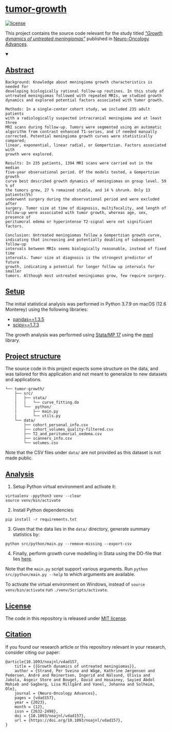 # [tumor-growth](https://github.com/andreped/tumor-growth#tumor-growth)

[![license](https://img.shields.io/github/license/DAVFoundation/captain-n3m0.svg?style=flat-square)](https://github.com/DAVFoundation/captain-n3m0/blob/master/LICENSE)

This project contains the source code relevant for the study titled [_"Growth dynamics of untreated meningiomas"_](https://academic.oup.com/noa/advance-article/doi/10.1093/noajnl/vdad157/7484549) published in [Neuro-Oncology Advances](https://academic.oup.com/noa).

<details open>
<summary>

## [Abstract](https://github.com/andreped/tumor-growth#abstract)</summary>

    Background: Knowledge about meningioma growth characteristics is needed for
    developing biologically rational follow-up routines. In this study of
    untreated meningiomas followed with repeated MRIs, we studied growth
    dynamics and explored potential factors associated with tumor growth.
    
    Methods: In a single-center cohort study, we included 235 adult patients
    with a radiologically suspected intracranial meningioma and at least three
    MRI scans during follow-up. Tumors were segmented using an automatic
    algorithm from contrast enhanced T1-series, and if needed manually
    corrected. Potential meningioma growth curves were statistically compared;
    linear, exponential, linear radial, or Gompertzian. Factors associated with
    growth were explored.

    Results: In 235 patients, 1394 MRI scans were carried out in the median
    five-year observational period. Of the models tested, a Gompertzian growth
    curve best described growth dynamics of meningiomas on group level. 59 % of
    the tumors grew, 27 % remained stable, and 14 % shrunk. Only 13 patients(5%)
    underwent surgery during the observational period and were excluded after
    surgery. Tumor size at time of diagnosis, multifocality, and length of
    follow-up were associated with tumor growth, whereas age, sex, presence of
    peritumoral edema or hyperintense T2-signal were not significant factors.

    Conclusion: Untreated meningiomas follow a Gompertzian growth curve,
    indicating that increasing and potentially doubling of subsequent follow-up
    intervals between MRIs seems biologically reasonable, instead of fixed time
    intervals. Tumor size at diagnosis is the strongest predictor of future
    growth, indicating a potential for longer follow up intervals for smaller
    tumors. Although most untreated meningiomas grow, few require surgery.

## [Setup](https://github.com/andreped/tumor-growth#setup)
The initial statistical analysis was performed in Python 3.7.9 on macOS (12.6 Monterey) using the following libraries:
* [pandas==1.3.5](https://pypi.org/project/pandas/1.3.5/)
* [scipy==1.7.3](https://pypi.org/project/scipy/1.7.3/)

The growth analysis was performed using [Stata/MP 17](https://www.stata.com/statamp/) using the [menl](https://www.stata.com/manuals/memenl.pdf) library.

## [Project structure](https://github.com/andreped/tumor-growth#project-structure)
The source code in this project expects some structure on the data, and was tailored for this application and not meant to generalize to new datasets and applications.

    └── tumor-growth/
        ├── src/
        │   ├── stata/
        |   |   └── curve_fitting.do
        │   └──  python/
        |       ├── main.py
        |       └── utils.py
        └── data/
            ├── cohort_personal_info.csv
            ├── cohort_volumes_quality-filtered.csv
            ├── T2_and_peritumorial_oedema.csv
            ├── scanners_info.csv
            └── volumes.csv

Note that the CSV files under `data/` are not provided as this dataset is not made public.

## [Analysis](https://github.com/andreped/tumor-growth#analysis)

1. Setup Python virtual environment and activate it:
```
virtualenv -ppython3 venv --clear
source venv/bin/activate
```

2. Install Python dependencies:
```
pip install -r requirements.txt
```

3. Given that the data lies in the `data/` directory, generate summary statistics by:
```
python src/python/main.py --remove-missing --export-csv
```

4. Finally, perform growth curve modelling in Stata using the DO-file that lies [here](src/stata/curve_fitting.do).

Note that the `main.py` script support various arguments. Run `python src/python/main.py --help` to which arguments are available.

To activate the virtual environment on Windows, instead of `source venv/bin/activate` run `./venv/Scripts/activate`.

## [License](https://github.com/andreped/tumor-growth#license)

The code in this repository is released under [MIT license](https://github.com/andreped/tumor-growth/blob/main/LICENSE).

## [Citation](https://github.com/andreped/tumor-growth#citation)

If you found our research article or this repository relevant in your research, consider citing our paper:

```
@article{10.1093/noajnl/vdad157,
    title = {{Growth dynamics of untreated meningiomas}},
    author = {Strand, Per Sveino and Wågø, Kathrine Jørgensen and Pedersen, André and Reinertsen, Ingerid and Nälsund, Olivia and Jakola, Asgeir Store and Bouget, David and Hosainey, Sayied Abdol Mohieb and Sagberg, Lisa Millgård and Vanel, Johanna and Solheim, Ole},
    journal = {Neuro-Oncology Advances},
    pages = {vdad157},
    year = {2023},
    month = {12},
    issn = {2632-2498},
    doi = {10.1093/noajnl/vdad157},
    url = {https://doi.org/10.1093/noajnl/vdad157},
}
```
